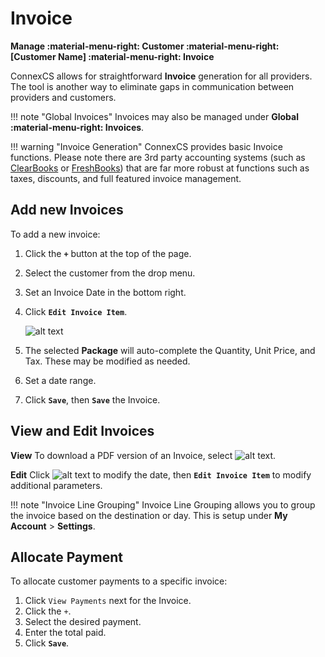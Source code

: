# Invoice
**Manage :material-menu-right: Customer :material-menu-right: [Customer Name] :material-menu-right: Invoice**

ConnexCS allows for straightforward **Invoice** generation for all providers. The tool is another way to eliminate gaps in communication between providers and customers. 

!!! note "Global Invoices"
    Invoices may also be managed under **Global :material-menu-right: Invoices**.

!!! warning "Invoice Generation"
        ConnexCS provides basic Invoice functions. Please note there are 3rd party accounting systems (such as [ClearBooks](https://www.clearbooks.co.uk/) or [FreshBooks](https://www.freshbooks.com/)) that are far more robust at functions such as taxes, discounts, and full featured invoice management. 

## Add new Invoices
To add a new invoice:

1. Click the **`+`** button at the top of the page.
2. Select the customer from the drop menu.
3. Set an Invoice Date in the bottom right. 
3. Click **`Edit Invoice Item`**. 

    ![alt text][invoice-8] 

4. The selected **Package** will auto-complete the Quantity, Unit Price, and Tax. These may be modified as needed. 
4. Set a date range.
5. Click **`Save`**, then **`Save`** the Invoice.

## View and Edit Invoices
**View**
To download a PDF version of an Invoice, select ![alt text][invoice-pdf]. 

**Edit**
Click ![alt text][invoice-edit] to modify the date, then **`Edit Invoice Item`** to modify additional parameters. 


!!! note "Invoice Line Grouping"
    Invoice Line Grouping allows you to group the invoice based on the destination or day.  This is setup under **My Account** > **Settings**.
    
## Allocate Payment
To allocate customer payments to a specific invoice:

1. Click `View Payments` next for the Invoice.
2. Click the `+`.
3. Select the desired payment.
4. Enter the total paid. 
5. Click **`Save`**. 



[invoice-8]: /misc/img/229.png "Invoice-8"

[invoice-pdf]: /misc/img/invoice-pdf.png "Invoice PDF"
[invoice-edit]: /misc/img/invoice-edit.png "Edit Invoice"
